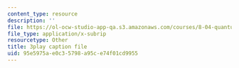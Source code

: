 ```yaml
---
content_type: resource
description: ''
file: https://ol-ocw-studio-app-qa.s3.amazonaws.com/courses/8-04-quantum-physics-i-spring-2016/95e5975ae0c35798a95ce74f01cd9955_K3WI62VJqVo.vtt
file_type: application/x-subrip
resourcetype: Other
title: 3play caption file
uid: 95e5975a-e0c3-5798-a95c-e74f01cd9955
---
```

